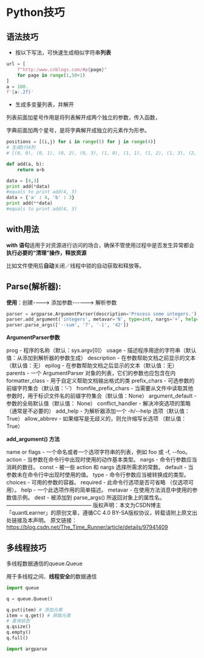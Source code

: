 # Python技巧

## 语法技巧

+ 按以下写法，可快速生成相似字符串**列表**

```python
url = [
    f"http:/www.cnblogs.com/#p{page}"
    for page in range(1,50+1)
]
a = 100.
f'{a:.2f}'
```

- 生成多变量列表，并解开

列表前面加星号作用是将列表解开成两个独立的参数，传入函数，

字典前面加两个星号，是将字典解开成独立的元素作为形参。

```python
positions = [(i,j) for i in range(5) for j in range(4)]
# 生成5行4列
# [(0, 0), (0, 1), (0, 2), (0, 3), (1, 0), (1, 1), (1, 2), (1, 3), (2, 0), (2, 1), (2, 2), (2, 3), (3, 0), (3, 1), (3, 2), (3, 3), (4, 0), (4, 1), (4, 2), (4, 3)]

def add(a, b):
    return a+b

data = [4,3]
print add(*data)
#equals to print add(4, 3)
data = {'a' : 4, 'b' : 3}
print add(**data)
#equals to print add(4, 3)

```



## with用法

**with 语句**适用于对资源进行访问的场合，确保不管使用过程中是否发生异常都会**执行必要的“清理”操作，释放资源**

比如文件使用后**自动**关闭／线程中锁的自动获取和释放等。



## **Parse(解析器):**

**使用**：创建----> 添加参数------> 解析参数

```python
parser = argparse.ArgumentParser(description='Process some integers.')
parser.add_argument('integers', metavar='N', type=int, nargs='+', help='an integer for the accumulator')
parser.parse_args(['--sum', '7', '-1', '42'])
```

**ArgumentParser参数**

prog - 程序的名称（默认：sys.argv[0]）
usage - 描述程序用途的字符串（默认值：从添加到解析器的参数生成）
description - 在参数帮助文档之前显示的文本（默认值：无）
epilog - 在参数帮助文档之后显示的文本（默认值：无）
parents - 一个 ArgumentParser 对象的列表，它们的参数也应包含在内
formatter_class - 用于自定义帮助文档输出格式的类
prefix_chars - 可选参数的前缀字符集合（默认值：’-’）
fromfile_prefix_chars - 当需要从文件中读取其他参数时，用于标识文件名的前缀字符集合（默认值：None）
argument_default - 参数的全局默认值（默认值： None）
conflict_handler - 解决冲突选项的策略（通常是不必要的）
add_help - 为解析器添加一个 -h/--help 选项（默认值： True）
allow_abbrev - 如果缩写是无歧义的，则允许缩写长选项 （默认值：True）

**add_argument() 方法**

name or flags - 一个命名或者一个选项字符串的列表，例如 foo 或 -f, --foo。
action - 当参数在命令行中出现时使用的动作基本类型。
nargs - 命令行参数应当消耗的数目。
const - 被一些 action 和 nargs 选择所需求的常数。
default - 当参数未在命令行中出现时使用的值。
type - 命令行参数应当被转换成的类型。
choices - 可用的参数的容器。
required - 此命令行选项是否可省略 （仅选项可用）。
help - 一个此选项作用的简单描述。
metavar - 在使用方法消息中使用的参数值示例。
dest - 被添加到 parse_args() 所返回对象上的属性名。
————————————————
版权声明：本文为CSDN博主「quantLearner」的原创文章，遵循CC 4.0 BY-SA版权协议，转载请附上原文出处链接及本声明。
原文链接：https://blog.csdn.net/The_Time_Runner/article/details/97941409



## 多线程技巧

多线程数据通信的queue.Queue

用于多线程之间、**线程安全**的数据通信

```python
import queue

q = queue.Queue()

q.put(item) # 添加元素
item = q.get() # 获取元素
# 查询状态
q.qsize()
q.empty()
q.full()
```



```python
import argparse

```

